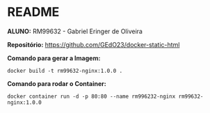 # README
**ALUNO:** RM99632 - Gabriel Eringer de Oliveira

**Repositório:** https://github.com/GEdO23/docker-static-html

**Comando para gerar a Imagem:**

``docker build -t rm99632-nginx:1.0.0 .``

**Comando para rodar o Container:**

``docker container run -d -p 80:80 --name rm996232-nginx rm99632-nginx:1.0.0``
